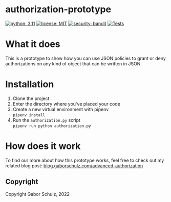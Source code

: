 # authorization-prototype

[![python: 3.11](https://img.shields.io/badge/python-3.11-green)](https://python.org)
[![license: MIT](https://img.shields.io/badge/license-MIT-blue)](https://opensource.org/licenses/MIT)
[![security: bandit](https://img.shields.io/badge/security-bandit-yellow.svg)](https://github.com/PyCQA/bandit)
[![Tests](https://github.com/gaborschulz/authorization-prototype/actions/workflows/pytest.yml/badge.svg)](https://github.com/gaborschulz/authorization-prototype/actions/workflows/pytest.yml)

# What it does

This is a prototype to show how you can use JSON policies to grant or deny authorizations on any kind of object that
can be written in JSON.

# Installation

1. Clone the project
2. Enter the directory where you've placed your code
3. Create a new virtual environment with pipenv  
   `pipenv install`
4. Run the `authorization.py` script  
   `pipenv run python authorization.py`

# How does it work

To find our more about how this prototype works, feel free to check out my related blog post:
[blog.gaborschulz.com/advanced-authorization](blog.gaborschulz.com/advanced-authorization)

## Copyright

Copyright Gabor Schulz, 2022
